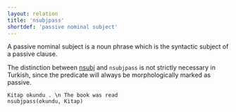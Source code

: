 ```yaml
---
layout: relation
title: 'nsubjpass'
shortdef: 'passive nominal subject'
---
```


A passive nominal subject is a noun phrase which is the syntactic subject of a passive clause.

The distinction between [nsubj]() and `nsubjpass` is not strictly necessary in Turkish,
since the predicate will always be morphologically marked as passive.

~~~ sdparse
Kitap okundu . \n The book was read
nsubjpass(okundu, Kitap)
~~~
<!-- Interlanguage links updated St lis 3 20:59:01 CET 2021 -->
